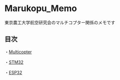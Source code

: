 # Marukopu_Memo

東京農工大学航空研究会のマルチコプター関係のメモです

## 目次

・[Multicopter](documents/Multicopter)

・[STM32](documents/STM32)

・[ESP32](documents/ESP32)
